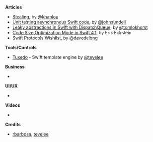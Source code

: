 **Articles**

* [Stealing](http://khanlou.com/2018/02/stealing/), by [@khanlou](https://twitter.com/khanlou)
* [Unit testing asynchronous Swift code](https://www.swiftbysundell.com/posts/unit-testing-asynchronous-swift-code), by [@johnsundell](https://twitter.com/johnsundell)
* [Leaky abstractions in Swift with DispatchQueue](http://tom.lokhorst.eu/2018/02/leaky-abstractions-in-swift-with-dispatchqueue), by [@tomlokhorst](https://twitter.com/tomlokhorst)
* [Code Size Optimization Mode in Swift 4.1](https://swift.org/blog/osize/), by Erik Eckstein
* [Swift Protocols Wishlist](https://davedelong.com/blog/2018/02/08/swift-protocols-wishlist/), by [@davedelong](https://twitter.com/davedelong)

**Tools/Controls**

* [Tuxedo](https://github.com/tevelee/Tuxedo) - Swift template engine by [@tevelee](https://twitter.com/tevelee)

**Business**

* 

**UI/UX**

* 

**Videos**

* 

**Credits**

* [rbarbosa](https://github.com/rbarbosa), [tevelee](https://github.com/tevelee)
